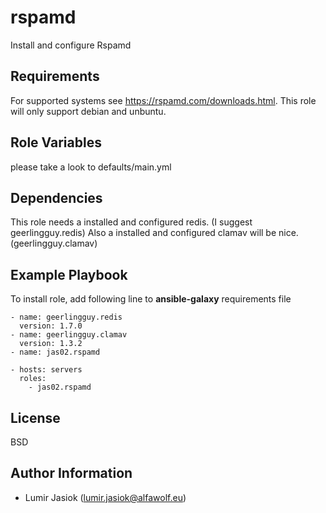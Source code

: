 rspamd
=========

Install and configure Rspamd

Requirements
------------
For supported systems see https://rspamd.com/downloads.html. This role will only support debian and unbuntu.

Role Variables
--------------

please take a look to defaults/main.yml

Dependencies
------------
This role needs a installed and configured redis. (I suggest geerlingguy.redis)
Also a installed and configured clamav will be nice. (geerlingguy.clamav)

Example Playbook
----------------
To install role, add following line to **ansible-galaxy** requirements file

```
- name: geerlingguy.redis
  version: 1.7.0
- name: geerlingguy.clamav
  version: 1.3.2
- name: jas02.rspamd
```

```
- hosts: servers
  roles:
    - jas02.rspamd
```

License
-------

BSD

Author Information
------------------

- Lumir Jasiok (lumir.jasiok@alfawolf.eu)
